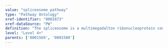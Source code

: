 ```yaml
---
value: "spliceosome pathway"
type: "Pathway Ontology"
xref-identifier: "0001073"
xref-dataSource: "PW"
definition: "The spliceosome is a multimegadalton ribonucleoprotein complex that removes the exons to produce the mature mRNA, including several mature mRNAs from a single RNA transcript via alternative splicing. A complex assembly/disassembly  pathway mediates the two chemical steps of a splicing event.  lncRNAs are also frequently spliced."
level: "Level 4+"
parents: ['0001569', '0001580']
---
```

